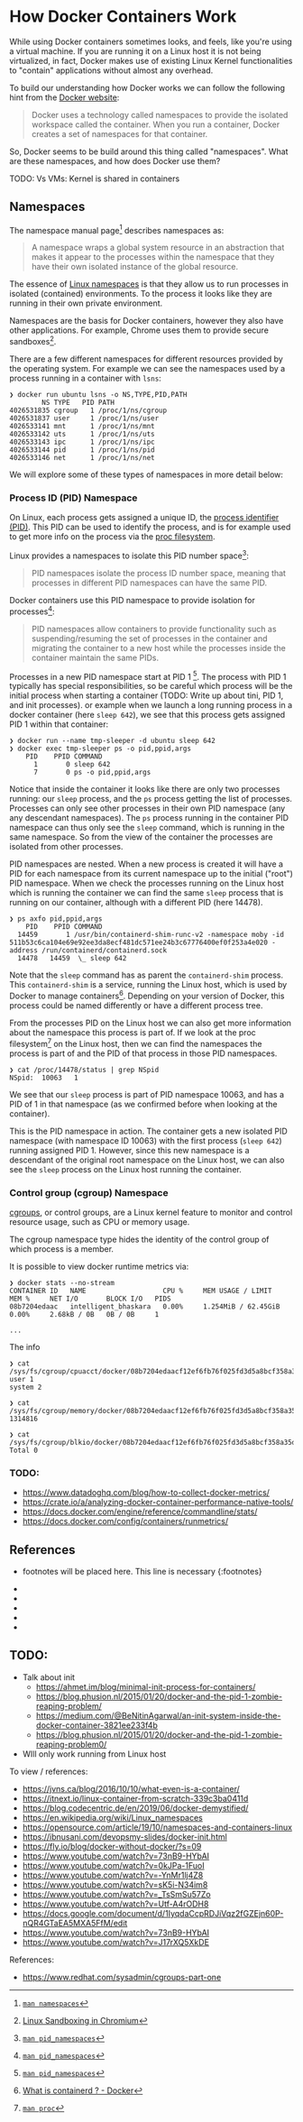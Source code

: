 
# How Docker Containers Work

While using Docker containers sometimes looks, and feels, like you're using a virtual machine. If you are running it on a Linux host it is not being virtualized, in fact, Docker makes use of existing Linux Kernel functionalities to "contain" applications without almost any overhead.

To build our understanding how Docker works we can follow the following hint from the [Docker website](https://docs.docker.com/get-started/overview/#the-underlying-technology):
>  Docker uses a technology called namespaces to provide the isolated workspace called the container. When you run a container, Docker creates a set of namespaces for that container.

So, Docker seems to be build around this thing called "namespaces". What are these namespaces, and how does Docker use them?

TODO: Vs VMs: Kernel is shared in containers


## Namespaces

The namespace manual page[^man-namespaces] describes namespaces as:
> A namespace wraps a global system resource in an abstraction that makes it appear to the processes within the namespace that they have their own isolated instance of the global resource.

The essence of [Linux namespaces](https://en.wikipedia.org/wiki/Linux_namespaces) is that they allow us to run processes in isolated (contained) environments. To the process it looks like they are running in their own private environment. 

Namespaces are the basis for Docker containers, however they also have other applications. For example, Chrome uses them to provide secure sandboxes[^chromium-sandboxing].

There are a few different namespaces for different resources provided by the operating system. For example we can see the namespaces used by a process running in a container with `lsns`:
```
❯ docker run ubuntu lsns -o NS,TYPE,PID,PATH
        NS TYPE   PID PATH
4026531835 cgroup   1 /proc/1/ns/cgroup
4026531837 user     1 /proc/1/ns/user
4026533141 mnt      1 /proc/1/ns/mnt
4026533142 uts      1 /proc/1/ns/uts
4026533143 ipc      1 /proc/1/ns/ipc
4026533144 pid      1 /proc/1/ns/pid
4026533146 net      1 /proc/1/ns/net
```

We will explore some of these types of namespaces in more detail below:


### Process ID (PID) Namespace

On Linux, each process gets assigned a unique ID, the [process identifier (PID)](https://en.wikipedia.org/wiki/Process_identifier). This PID can be used to identify the process, and is for example used to get more info on the process via the [proc filesystem](https://en.wikipedia.org/wiki/Procfs).

Linux provides a namespaces to isolate this PID number space[^man-pid-namespaces-]:
> PID namespaces isolate the process ID number space, meaning that processes in different PID namespaces can have the same PID.

Docker containers use this PID namespace to provide isolation for processes[^man-pid-namespaces-]:
> PID namespaces allow containers to provide functionality such as suspending/resuming the set of processes in the container and migrating the container to a new host while the processes inside the container maintain the same PIDs.

Processes in a new PID namespace start at PID 1 [^man-pid-namespaces-]. The process with PID 1 typically has special responsibilities, so be careful which process will be the initial process when starting a container (TODO: Write up about tini, PID 1, and init processes). or example when we launch a long running process in a docker container (here `sleep 642`), we see that this process gets assigned PID 1 within that container:
```
❯ docker run --name tmp-sleeper -d ubuntu sleep 642
❯ docker exec tmp-sleeper ps -o pid,ppid,args
    PID    PPID COMMAND
      1       0 sleep 642
      7       0 ps -o pid,ppid,args
```

Notice that inside the container it looks like there are only two processes running: our `sleep` process, and the `ps` process getting the list of processes. Processes can only see other processes in their own PID namespace (any any descendant namespaces). The `ps` process running in the container PID namespace can thus only see the `sleep` command, which is running in the same namespace. So from the view of the container the processes are isolated from other processes.

PID namespaces are nested. When a new process is created it will have a PID for each namespace from its current namespace up to the initial ("root") PID namespace. When we check the processes running on the Linux host which is running the container we can find the same `sleep` process that is running on our container, although with a different PID (here 14478).
```
❯ ps axfo pid,ppid,args
    PID    PPID COMMAND
  14459       1 /usr/bin/containerd-shim-runc-v2 -namespace moby -id 511b53c6ca104e69e92ee3da8ecf481dc571ee24b3c67776400ef0f253a4e020 -address /run/containerd/containerd.sock
  14478   14459  \_ sleep 642
```
Note that the `sleep` command has as parent the `containerd-shim` process. This `containerd-shim` is a service, running the Linux host, which is used by Docker to manage containers[^docker-containerd]. Depending on your version of Docker, this process could be named differently or have a different process tree.

From the processes PID on the Linux host we can also get more information about the namespace this process is part of. If we look at the proc filesystem[^man-proc] on the Linux host, then we can find the namespaces the process is part of and the PID of that process in those PID namespaces.
```
❯ cat /proc/14478/status | grep NSpid
NSpid:	10063	1
```
We see that our `sleep` process is part of PID namespace 10063, and has a PID of 1 in that namespace (as we confirmed before when looking at the container). 

This is the PID namespace in action. The container gets a new isolated PID namespace (with namespace ID 10063) with the first process (`sleep 642`) running assigned PID 1. However, since this new namespace is a descendant of the original root namespace on the Linux host, we can also see the `sleep` process on the Linux host running the container.


### Control group (cgroup) Namespace

[cgroups](https://en.wikipedia.org/wiki/Cgroups), or control groups, are a Linux kernel feature to monitor and control resource usage, such as CPU or memory usage.

The cgroup namespace type hides the identity of the control group of which process is a member. 

It is possible to view docker runtime metrics via:
```
❯ docker stats --no-stream
CONTAINER ID   NAME                   CPU %     MEM USAGE / LIMIT     MEM %     NET I/O       BLOCK I/O   PIDS
08b7204edaac   intelligent_bhaskara   0.00%     1.254MiB / 62.45GiB   0.00%     2.68kB / 0B   0B / 0B     1

...
```
The info


```
❯ cat /sys/fs/cgroup/cpuacct/docker/08b7204edaacf12ef6fb76f025fd3d5a8bcf358a35ddcedaeb951d9537993eb0/cpuacct.stat
user 1
system 2
```

```
❯ cat /sys/fs/cgroup/memory/docker/08b7204edaacf12ef6fb76f025fd3d5a8bcf358a35ddcedaeb951d9537993eb0/memory.usage_in_bytes
1314816

```

```
❯ cat /sys/fs/cgroup/blkio/docker/08b7204edaacf12ef6fb76f025fd3d5a8bcf358a35ddcedaeb951d9537993eb0/blkio.throttle.io_service_bytes
Total 0
```

### TODO: 
- https://www.datadoghq.com/blog/how-to-collect-docker-metrics/
- https://crate.io/a/analyzing-docker-container-performance-native-tools/
- https://docs.docker.com/engine/reference/commandline/stats/
- https://docs.docker.com/config/containers/runmetrics/

## References

* footnotes will be placed here. This line is necessary
{:footnotes}
- [^chromium-sandboxing]: [Linux Sandboxing in Chromium](https://chromium.googlesource.com/chromium/src/+/HEAD/docs/linux/sandboxing.md)
- [^man-namespaces]: [`man namespaces`](https://man7.org/linux/man-pages/man7/namespaces.7.html)
- [^man-pid-namespaces-]: [`man pid_namespaces`](https://man7.org/linux/man-pages/man7/pid_namespaces.7.html)
- [^man-proc]: [`man proc`](https://man7.org/linux/man-pages/man5/proc.5.html)
- [^docker-containerd]: [What is containerd ? - Docker](https://www.docker.com/blog/what-is-containerd-runtime/)

## TODO:
- Talk about init
    - https://ahmet.im/blog/minimal-init-process-for-containers/
    - https://blog.phusion.nl/2015/01/20/docker-and-the-pid-1-zombie-reaping-problem/
    - https://medium.com/@BeNitinAgarwal/an-init-system-inside-the-docker-container-3821ee233f4b
    - https://blog.phusion.nl/2015/01/20/docker-and-the-pid-1-zombie-reaping-problem0/
- WIll only work running from Linux host


To view / references:
- https://jvns.ca/blog/2016/10/10/what-even-is-a-container/
- https://itnext.io/linux-container-from-scratch-339c3ba0411d
- https://blog.codecentric.de/en/2019/06/docker-demystified/
- https://en.wikipedia.org/wiki/Linux_namespaces
- https://opensource.com/article/19/10/namespaces-and-containers-linux
- https://ibnusani.com/devopsmy-slides/docker-init.html
- https://fly.io/blog/docker-without-docker/?s=09
- https://www.youtube.com/watch?v=73nB9-HYbAI
- https://www.youtube.com/watch?v=0kJPa-1FuoI
- https://www.youtube.com/watch?v=-YnMr1lj4Z8
- https://www.youtube.com/watch?v=sK5i-N34im8
- https://www.youtube.com/watch?v=_TsSmSu57Zo
- https://www.youtube.com/watch?v=Utf-A4rODH8
- https://docs.google.com/document/d/1IyqdaCcpRDJiVqz2fGZEjn60P-nQR4GTaEA5MXA5FfM/edit
- https://www.youtube.com/watch?v=73nB9-HYbAI
- https://www.youtube.com/watch?v=J17rXQ5XkDE



References:
- https://www.redhat.com/sysadmin/cgroups-part-one